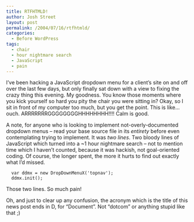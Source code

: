 ```yaml
---
title: RTFHTMLD!
author: Josh Street
layout: post
permalink: /2004/07/16/rtfhtmld/
categories:
  - Before WordPress
tags:
  - chair
  - hour nightmare search
  - JavaScript
  - pain
---
```

I&#8217;ve been hacking a JavaScript dropdown menu for a client&#8217;s site on and off over the last few days, but only finally sat down with a view to fixing the crazy thing this evening. My goodness. You know those moments where you kick yourself so hard you pity the chair you were sitting in? Okay, so I sit in front of my computer too much, but you get the point. This is like&#8230; ouch. ARRRRRRRGGGGGGGGHHHHHHHH!!!! Calm is good.

A note, for anyone who is looking to implement not-overly-documented dropdown menus &#8211; read your base source file in its *entirety* before even contemplating trying to implement. It was *two lines*. Two bloody lines of JavaScript which turned into a ~1 hour nightmare search &#8211; not to mention time which I haven&#8217;t counted, because it was hackish, not goal-oriented coding. Of course, the longer spent, the more it hurts to find out exactly what I&#8217;d missed.

      var ddmx = new DropDownMenuX('topnav');
      ddmx.init();

Those two lines. So much pain!

Oh, and just to clear up any confusion, the acronym which is the title of this news post ends in D, for &#8220;Document&#8221;. Not &#8220;dotcom&#8221; or anything stupid like that ;)